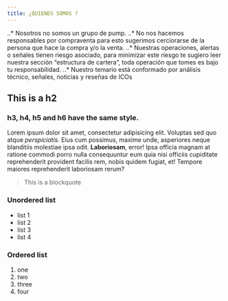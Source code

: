 ```yaml
---
title: ¿QUIENES SOMOS ?
---
```

..* Nosotros no somos un grupo de pump.
..* No nos hacemos responsables por compraventa para esto sugerimos cerciorarse de la persona que hace la compra y/o la venta. 
..* Nuestras operaciones, alertas o señales tienen riesgo asociado, para minimizar este riesgo te sugiero leer nuestra sección “estructura de cartera”, toda operación que tomes es bajo tu responsabilidad.
..* Nuestro temario está conformado por análisis técnico, señales, noticias y reseñas de ICOs

## This is a h2

### h3, h4, h5 and h6 have the same style.

Lorem ipsum dolor sit amet, consectetur adipisicing elit. Voluptas sed quo atque *perspiciatis*. Eius cum possimus, maxime unde, asperiores neque blanditiis molestiae ipsa odit. **Laboriosam**, error! Ipsa officia magnam at ratione commodi porro nulla consequuntur eum quia nisi officiis cupiditate reprehenderit provident facilis rem, nobis quidem fugiat, et! Tempore maiores reprehenderit laboriosam rerum? 

> This is a blockquote

### Unordered list
- list 1
- list 2
- list 3
- list 4

### Ordered list
1. one
2. two
3. three
4. four